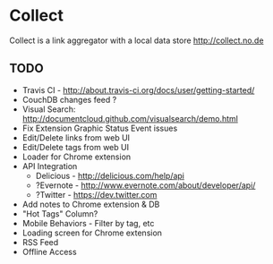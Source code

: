 Collect
=================
Collect is a link aggregator with a local data store 
http://collect.no.de

TODO
----------
* Travis CI - http://about.travis-ci.org/docs/user/getting-started/
* CouchDB changes feed ?
* Visual Search: http://documentcloud.github.com/visualsearch/demo.html
* Fix Extension Graphic Status Event issues
* Edit/Delete links from web UI
* Edit/Delete tags from web UI
* Loader for Chrome extension
* API Integration
    * Delicious - http://delicious.com/help/api 
    * ?Evernote - http://www.evernote.com/about/developer/api/
    * ?Twitter - https://dev.twitter.com 
* Add notes to Chrome extension & DB
* "Hot Tags" Column?
* Mobile Behaviors - Filter by tag, etc
* Loading screen for Chrome extension
* RSS Feed
* Offline Access
